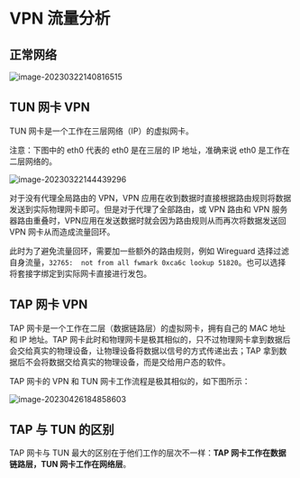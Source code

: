 # VPN 流量分析

## 正常网络

![image-20230322140816515](http://blog-img-figure.oss-cn-chengdu.aliyuncs.com/img/2023/03/22/20230322-140818.png)

## TUN 网卡 VPN

TUN 网卡是一个工作在三层网络（IP）的虚拟网卡。

注意：下图中的 eth0 代表的 eth0 是在三层的 IP 地址，准确来说 eth0 是工作在二层网络的。

![image-20230322144439296](http://blog-img-figure.oss-cn-chengdu.aliyuncs.com/img/2023/03/22/20230322-144442.png)

对于没有代理全局路由的 VPN，VPN 应用在收到数据时直接根据路由规则将数据发送到实际物理网卡即可。但是对于代理了全部路由，或 VPN 路由和 VPN 服务器路由重叠时，VPN应用在发送数据时就会因为路由规则从而再次将数据发送回 VPN 网卡从而造成流量回环。

此时为了避免流量回环，需要加一些额外的路由规则，例如 Wireguard 选择过滤自身流量，`32765:  not from all fwmark 0xca6c lookup 51820`。也可以选择将套接字绑定到实际网卡直接进行发包。



## TAP 网卡 VPN

TAP 网卡是一个工作在二层（数据链路层）的虚拟网卡，拥有自己的 MAC 地址和 IP 地址。TAP 网卡此时和物理网卡是极其相似的，只不过物理网卡拿到数据后会交给真实的物理设备，让物理设备将数据以信号的方式传递出去；TAP 拿到数据后不会将数据交给真实的物理设备，而是交给用户态的软件。

TAP 网卡的 VPN 和 TUN 网卡工作流程是极其相似的，如下图所示：

![image-20230426184858603](http://blog-img-figure.oss-cn-chengdu.aliyuncs.com/img/2023/04/26/20230426-184902.png)

## TAP 与 TUN 的区别

TAP 网卡与 TUN 最大的区别在于他们工作的层次不一样：**TAP 网卡工作在数据链路层，TUN 网卡工作在网络层**。